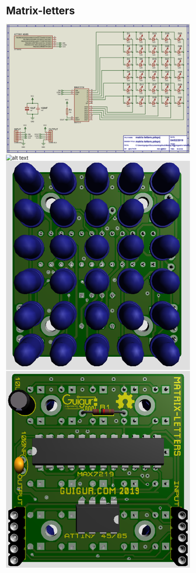 # Matrix-letters
![alt text](matrix-letters.png)
![alt text](pics/3D.gif)
![alt text](pics/front.PNG)
![alt text](pics/back.PNG)
